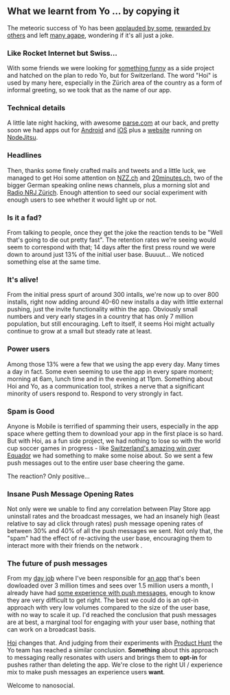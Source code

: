 What we learnt from Yo ... by copying it
-----

The meteoric success of Yo has been [applauded by some](http://www.salon.com/2014/06/18/the_genius_of_extreme_internet_minimalism_an_app_that_just_says_yo/), [rewarded by others](http://venturebeat.com/2014/06/23/yo-that-stupidly-simple-messaging-app-now-has-a-million-users/) and left [many agape](http://www.fastcompany.com/3032189/awful-or-awesome/is-the-yo-app-a-sign-of-startup-apocalypse-or-a-genius-hyper-simple-messagi), wondering if it's all just a joke.

### Like Rocket Internet but Swiss...

With some friends we were looking for [something funny](http://www.fastcompany.com/3032394/hit-the-ground-running/spotifys-design-lead-on-why-side-projects-should-be-stupid) as a side project and hatched on the plan to redo Yo, but for Switzerland. The word "Hoi" is used by many here, especially in the Zürich area of the country as a form of informal greeting, so we took that as the name of our app.

### Technical details

A little late night hacking, with awesome [parse.com](http://parse.com) at our back, and pretty soon we had apps out for [Android](https://play.google.com/store/apps/details?id=com.iphonso.hoi) and [iOS](https://itunes.apple.com/ch/app/hoi/id893256702?l=en&mt=8) plus a [website](http://gethoi.ch) running on [NodeJitsu](http://nodejitsu.com/).

### Headlines

Then, thanks some finely crafted mails and tweets and a little luck, we managed to get Hoi some attention on [NZZ.ch](http://www.nzz.ch/mehr/digital/hoi-app-android-ios-yo-moritz-adler-aaron-scheib-1.18334265) and [20minutes.ch](http://www.20min.ch/digital/news/story/15499651), two of the bigger German speaking online news channels, plus a morning slot and [Radio NRJ Zürich](http://www.energy.ch/zurich/). Enough attention to seed our social experiment with enough users to see whether it would light up or not.


### Is it a fad?

From talking to people, once they get the joke the reaction tends to be "Well that's going to die out pretty fast". The retention rates we're seeing would seem to correspond with that; 14 days after the first press round we were down to around just 13% of the initial user base. Buuuut... We noticed something else at the same time.

### It's alive!

From the initial press spurt of around 300 intalls, we're now up to over 800 installs, right now adding around 40-60 new installs a day with little external pushing, just the invite functionality within the app. Obviously small numbers and very early stages in a country that has only 7 million population, but still encouraging. Left to itself, it seems Hoi might actually continue to grow at a small but steady rate at least.

### Power users

Among those 13% were a few that we using the app every day. Many times a day in fact. Some even seeming to use the app in every spare moment; morning at 6am, lunch time and in the evening at 11pm. Something about Hoi and Yo, as a communication tool, strikes a nerve that a significant minority of users respond to. Respond to very strongly in fact.

### Spam is Good

Anyone is Mobile is terrified of spamming their users, especially in the app space where getting them to download your app in the first place is so hard. But with Hoi, as a fun side project, we had nothing to lose so with the world cup soccer games in progress - like [Switzerland's amazing win over Equador](http://www.20min.ch/wm2014/schweizer-news/story/22860365) we had something to make some noise about. So we sent a few push messages out to the entire user base cheering the game.

The reaction? Only positive...

### Insane Push Message Opening Rates

Not only were we unable to find any correlation between Play Store app uninstall rates and the broadcast messages, we had an insanely high (least relative to say ad click through rates) push message opening rates of between 30% and 40% of all the push messages we sent. Not only that, the "spam" had the effect of re-activing the user base, encouraging them to interact more with their friends on the network .

### The future of push messages

From my [day job](http://ch.linkedin.com/pub/harry-fuecks/4/224/64b) where I've been responsible for [an app](http://info.local.ch/en/directories/mobile) that's been dowloaded over 3 million times and sees over 1.5 million users a month, I already have had [some experience with push messages](http://mba.local.ch/en/2012/09/04/how-to-reach-your-customers-by-push-message/), enough to know they are very difficult to get right. The best we could do is an opt-in approach with very low volumes compared to the size of the user base, with no way to scale it up. I'd reached the conclusion that push messages are at best, a marginal tool for engaging with your user base, nothing that can work on a broadcast basis.

[Hoi](http://gethoi.ch) changes that. And judging from their experiments with [Product Hunt](https://medium.com/@YoAppStatus/yo-developers-api-e7f2f0ec5c3c) the Yo team has reached a similar conclusion. __Something__ about this approach to messaging really resonates with users and brings them to __opt-in__ for pushes rather than deleting the app. We're close to the right UI / experience mix to make push messages an experience users __want__.

Welcome to nanosocial.



